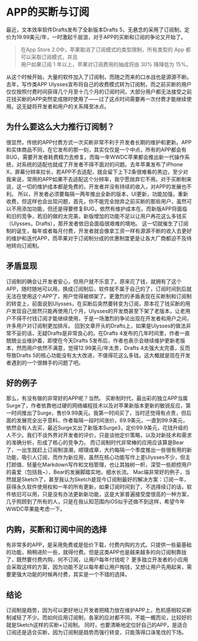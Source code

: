 # APP的买断与订阅

最近，文本效率软件Drafts发布了全新版本Drafts 5，无悬念的采用了订阅制，定价为19.99美元/年，一时激起千层浪，对于APP的买断和订阅的争论又开始了。

> 在App Store 2.0中，苹果取消了订阅模式的类型限制，所有类型的 App 都可以采取订阅模式，并且  
> 用户如果订阅 1 年以上，苹果对订阅费用的抽成将由 30% 降降低为 15%。  

从这个时候开始，大量的软件加入了订阅制，而随之而来的口水战也是源源不断。
去年，写作类APP Ulysses宣布将自己的收费模式转为订阅制，而之前买断的用户仅仅按照付费时间获得几个月至十几个月的订阅时间，大部分用户都无法接受之前花钱买断的APP突然变成限时使用了——过了这点时间需要再一次付费才能继续使用。这无疑将开发者和用户的关系降至冰点。

## 为什么要这么大力推行订阅制？
很显然，传统的APP付费方式一次买断非常不利于开发者长期的维护和更新。APP和实体商品不同，在它发布的那一刻，其实仅仅是一个中点，所有的APP都会有BUG，需要开发者耗费精力去修复。而每一年WWDC苹果都会推出新一代操作系统，对系统的适配也就成了开发者不得不面对的问题。去年苹果发布了iPhone X，屏幕分辨率拉长，若APP不去适配，就会留下上下2条很难看的黑边，至少对我来说，常用的APP如果不去适配这个分辨率，我宁愿抛弃它不用。对于买断制来说，这一切的维护成本都是免费的，开发者并没有持续的收入，对APP的发展也不利。
所以，开发者必须要每隔一两年推出全新的版本，UI更新，功能加强，重新收费，但这样也会出现问题，首先，你不能完全抛弃之前买断的那些用户，虽然可以不用添加功能，但还是得要修复BUG，依然有维护成本在。而新版APP将面临和旧的竞争，若旧的做的太完美，新版增加的功能不足以让用户再花这么多钱买（Ulysses，Drafts），那开发者依旧会面临很艰难的境地。
这一切就催生了订阅制的诞生，每年或者每月付费，开发者就会像拿工资一样有源源不断的收入去更好的维护和迭代APP，而苹果对于订阅制分成的优惠制度更是让各大厂商都迫不及待地转向订阅制。

## 矛盾显现
订阅制的确会让开发者安心，但用户就不乐意了。原来花了钱，就拥有了这个APP，随时随地可以用，换成订阅制后，软件就不属于自己的了，订阅时间到后就无法在使用这个APP了，用户觉得被绑架了。更激烈的矛盾表现在买断制和订阅制的转变上，前面说到Ulysses，在买断后突然要转变为订阅，原本花了钱买断的用户发现自己居然只能再使用几个月，Ulysses的开发商甚至下架了老版本，让老用户不得不付钱订阅才能继续使用，于是一场激烈的争论出现在开发者和用户之间，许多用户对订阅制更加排斥。
回到文章开头的Drafts上，如果是Ulysses的做法非常不妥的话，无疑Drafts是非常良心的。在Drafts 4发布的几年时间里，作者一直兢兢业业维护着，即使在今天Drafts 5发布后，作者也表示会继续维护更新老版本，然而用户依然不满意，觉得12.99美元/年太贵，Drafts 4太强大太完善，反而导致Drafts 5的核心功能没有太大改进，不值得花这么多钱。这大概就是现在开发者遇到的一个很棘手的问题了吧。

## 好的例子
那么，有没有做的非常好的APP呢？当然。
买断制时代，最出彩的独立APP当属Surge了，作者依靠他过硬的网络编程技术以及对苹果新版本更新的敏锐反应，第一时间推出了Surge，售价9.99美元。我第一时间买了，当时还觉得有点贵，但后面的发展完全出乎意料，作者每隔一段时间涨价，69.9美元，一直到99.9美元，依然会有人去买，最近Surge又出了新版本Surge3，定价99.9美元，花钱升级的人不少。我们不谈外界对开发者的评价，只是谈他定价策略，以及对新技术和需求的准确分析，形成了核心的竞争力。
而订阅制时代非常棒的应用应该算是Bear了，一出生就赶上订阅制浪潮，顺理成章，大约每隔一个季度推出一些很有用的新功能，吸引人订阅，而作为新应用，虽然在核心功能写作上差Ulysses不少，但主打颜值、轻量化Markdown写作和文档管理，也让其独树一帜，深受一些颜控用户的喜爱（包括我~），Bear的发展脚踏实地，细水长流。
Mac端非常好的例子，当然就是Sketch了，甚至我认为Sketch是现今订阅制最好的解决方案：订阅一年，获得永久软件使用权和一年的所有更新，如果订阅时间到了，不选择续订的话，软件依旧可以用，只是没有办法更新新功能，这是大家普遍接受度很高的一种方案，几乎照顾到了所有的人，只是在我认知范围内iOS似乎还做不到这样，希望今年WWDC苹果能考虑一下。

## 内购，买断和订阅中间的选择
有非常多的APP，是采用免费或是低价下载，付费内购的方式。只提供一些最基础的功能，稍稍进阶一些，就得付费。但是这类APP也是越来越多的向订阅制靠拢了，既然要付费内购，何不订阅，让用户每年付钱呢？
更多独立开发者的小应用会采取这样的方案，因为功能不足以每年都让用户掏钱，又想让用户先用起来，需要更强大功能的时候再付费，其实是一个不错的选择。

## 结论
订阅制是趋势，因为可以更好地让开发者把精力放在维护APP上，危机感相较买断制减轻了不少。而如何应用订阅制，各家的应对都不同，不能一概而论，比较好的就是Sketch这样的买断+订阅制。
同时，也要清晰地定位好自己的APP，是适合订阅还是适合买断，因为订阅制是趋势而强行转变，只能落得口诛笔伐的下场。



